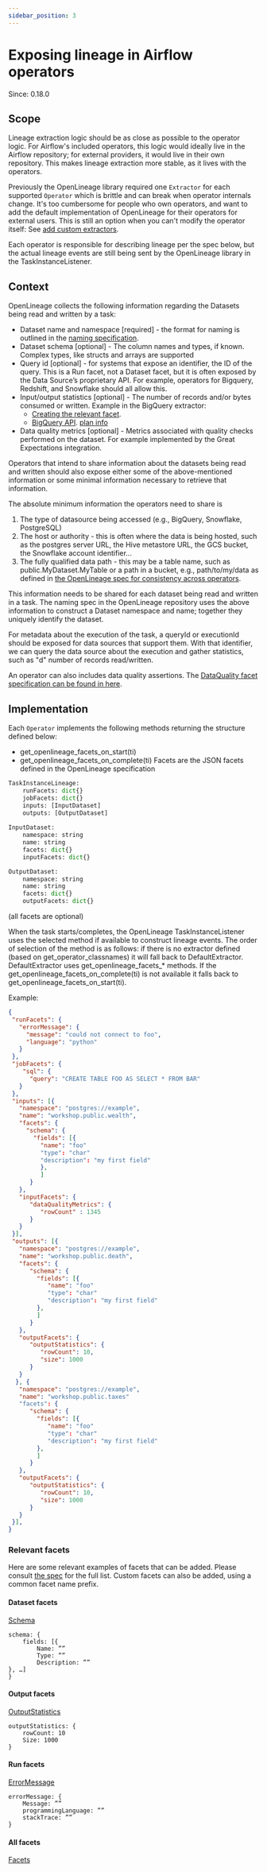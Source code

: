 ```yaml
---
sidebar_position: 3
---
```


# Exposing lineage in Airflow operators

Since: 0.18.0

## Scope
Lineage extraction logic should be as close as possible to the operator logic. For Airflow's included operators, this logic would ideally live in the Airflow repository; for external providers, it would live in their own repository. This makes lineage extraction more stable, as it lives with the operators.

Previously the OpenLineage library required one `Extractor` for each supported `Operator` which is brittle and can break when operator internals change. 
It's too cumbersome for people who own operators, and want to add the default implementation of OpenLineage for their operators for external users. 
This is still an option when you can't modify the operator itself: See [add custom extractors](./extractors/custom-extractors.md). 

Each operator is responsible for describing lineage per the spec below, but the actual lineage events are still being sent by the OpenLineage library in the TaskInstanceListener.

## Context
OpenLineage collects the following information regarding the Datasets being read and written by a task:

 - Dataset name and namespace [required] - the format for naming is outlined in the [naming specification](https://github.com/OpenLineage/OpenLineage/blob/main/spec/Naming.md#datasets).
 - Dataset schema [optional] - The column names and types, if known. Complex types, like structs and arrays are supported
 - Query id [optional] - for systems that expose an identifier, the ID of the query. This is a Run facet, not a Dataset facet, but it is often exposed by the Data Source’s proprietary API. For example, operators for Bigquery, Redshift, and Snowflake should all allow this.
 - Input/output statistics [optional] - The number of records and/or bytes consumed or written.
    Example in the BigQuery extractor:
    - [Creating the relevant facet](https://github.com/OpenLineage/OpenLineage/blob/504f99e2f4dabd4f73a194dc5258ac81dae95d96/integration/common/openlineage/common/provider/bigquery.py#L111-L116).
    - [BigQuery API](https://cloud.google.com/bigquery/docs/reference/rest/v2/jobs/get). [plan info](https://cloud.google.com/bigquery/docs/query-plan-explanation#query_plan_information)
 - Data quality metrics [optional] - Metrics associated with quality checks performed on the dataset. For example implemented by the Great Expectations integration.

Operators that intend to share information about the datasets being read and written should also expose either some of the above-mentioned information or some minimal information necessary to retrieve that information.

The absolute minimum information the operators need to share is 
 1. The type of datasource being accessed (e.g., BigQuery, Snowflake, PostgreSQL)
 2. The host or authority - this is often where the data is being hosted, such as the postgres server URL, the Hive metastore URL, the GCS bucket, the Snowflake account identifier...
 3. The fully qualified data path - this may be a table name, such as public.MyDataset.MyTable or a path in a bucket, e.g., path/to/my/data as defined in [the OpenLineage spec for consistency across operators](https://github.com/OpenLineage/OpenLineage/blob/main/spec/Naming.md).

This information needs to be shared for each dataset being read and written in a task. The naming spec in the OpenLineage repository uses the above information to construct a Dataset namespace and name; together they uniquely identify the dataset. 

For metadata about the execution of the task, a queryId or executionId should be exposed for data sources that support them. With that identifier, we can query the data source about the execution and gather statistics, such as "d" number of records read/written.

An operator can also includes data quality assertions. The [DataQuality facet specification can be found in here](https://github.com/OpenLineage/OpenLineage/blob/main/spec/facets/DataQualityAssertionsDatasetFacet.json).

## Implementation
Each `Operator` implements the following methods returning the structure defined below:
 - get_openlineage_facets_on_start(ti)
 - get_openlineage_facets_on_complete(ti)
Facets are the JSON facets defined in the OpenLineage specification

```python
TaskInstanceLineage:
	runFacets: dict{}
	jobFacets: dict{}
	inputs: [InputDataset]
	outputs: [OutputDataset]
 
InputDataset:
	namespace: string
	name: string
	facets: dict{}
	inputFacets: dict{}

OutputDataset:
	namespace: string
	name: string
	facets: dict{}
	outputFacets: dict{}
```	
(all facets are optional)

When the task starts/completes, the OpenLineage TaskInstanceListener uses the selected method if available to construct lineage events. The order of selection of the method is as follows: if there is no extractor defined (based on get_operator_classnames) it will fall back to DefaultExtractor. DefaultExtractor uses get_openlineage_facets_* methods. If the get_openlineage_facets_on_complete(ti) is not available it falls back to get_openlineage_facets_on_start(ti).

Example:

```json
{
 "runFacets": {
   "errorMessage": {
     "message": "could not connect to foo",
     "language": "python"
   }
 },
 "jobFacets": {
    "sql": {
      "query": "CREATE TABLE FOO AS SELECT * FROM BAR"
   }
 },
 "inputs": [{
   "namespace": "postgres://example",
   "name": "workshop.public.wealth",
   "facets": { 
     "schema": {
       "fields": [{ 
         "name": "foo"
         "type": "char"
         "description": "my first field"
         }, 
         ]
      }
   },
   "inputFacets": {
      "dataQualityMetrics": {
         "rowCount" : 1345
      }
   }
 }], 
 "outputs": [{
   "namespace": "postgres://example",
   "name": "workshop.public.death",
   "facets": {
      "schema": {
        "fields": [{ 
           "name": "foo"
           "type": "char"
           "description": "my first field"
        }, 
        ]
      }
   },
   "outputFacets": {
      "outputStatistics": {
         "rowCount": 10,
         "size": 1000
      }
   }
  }, {
   "namespace": "postgres://example",
   "name": "workshop.public.taxes"
   "facets": {
      "schema": {
        "fields": [{ 
           "name": "foo"
           "type": "char"
           "description": "my first field"
        }, 
        ]
      }
   },
   "outputFacets": {
      "outputStatistics": {
         "rowCount": 10,
         "size": 1000
      }
   }
 }], 
}
```

### Relevant facets
Here are some relevant examples of facets that can be added.
Please consult [the spec](https://github.com/OpenLineage/OpenLineage/blob/main/spec/OpenLineage.md#standard-facets) for the full list.
Custom facets can also be added, using a common facet name prefix.

#### Dataset facets
[Schema](https://github.com/OpenLineage/OpenLineage/blob/main/spec/facets/SchemaDatasetFacet.json)

```
schema: {
	fields: [{ 
		Name: ””
		Type: ””
		Description: ””
}, …]
}
```

#### Output facets
[OutputStatistics](https://github.com/OpenLineage/OpenLineage/blob/main/spec/facets/OutputStatisticsOutputDatasetFacet.json)

```
outputStatistics: {
	rowCount: 10
	Size: 1000
}
```

#### Run facets
[ErrorMessage](https://github.com/OpenLineage/OpenLineage/blob/main/spec/facets/ErrorMessageRunFacet.json)

```
errorMessage: {
	Message: ””
	programmingLanguage: ””
	stackTrace: ””
}
```

#### All facets
[Facets](https://github.com/OpenLineage/OpenLineage/tree/main/spec/facets)

